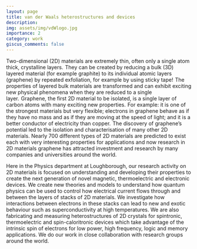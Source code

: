```yaml
---
layout: page
title: van der Waals heterostructures and devices
description: 
img: assets/img/vdWlogo.jpg
importance: 2
category: work
giscus_comments: false
---
```


Two-dimensional (2D) materials are extremely thin, often only a single atom thick, crystalline layers.  They can be created by reducing a bulk (3D) layered material (for example graphite) to its individual atomic layers (graphene) by repeated exfoliation, for example by using sticky tape!  The properties of layered bulk materials are transformed and can exhibit exciting new physical phenomena when they are reduced to a single layer.  Graphene, the first 2D material to be isolated, is a single layer of carbon atoms with many exciting new properties.  For example: it is one of the strongest materials but very flexible; electrons in graphene behave as if they have no mass and as if they are moving at the speed of light; and it is a better conductor of electricity than copper.  The discovery of graphene’s potential led to the isolation and characterisation of many other 2D materials. Nearly 700 different types of 2D materials are predicted to exist each with very interesting properties for applications and now research in 2D materials graphene has attracted investment and research by many companies and universities around the world.

Here in the Physics department at Loughborough, our research activity on 2D materials is focused on understanding and developing their properties to create the next generation of novel magnetic, thermoelectric and electronic devices. We create new theories and models to understand how quantum physics can be used to control how electrical current flows through and between the layers of stacks of 2D materials. We investigate how interactions between electrons in these stacks can lead to new and exotic behaviour such as superconductivity at high temperatures. We are also fabricating and measuring heterostructures of 2D crystals for spintronic, thermoelectric and spin-caloritronic devices which take advantage of the intrinsic spin of electrons for low power, high frequency, logic and memory applications. We do our work in close collaboration with research groups around the world.  